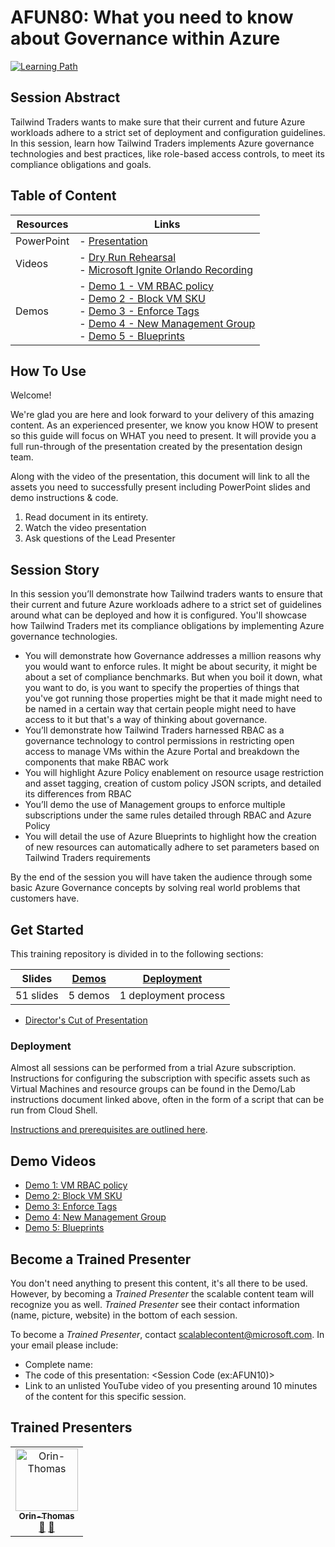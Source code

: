 # AFUN80: What you need to know about Governance within Azure

 [![Learning Path](https://img.shields.io/badge/Learning%20Path-AFUN-fe5e00?logo=microsoft)](https://github.com/microsoft/ignite-learning-paths-training-afun)

## Session Abstract

Tailwind Traders wants to make sure that their current and future Azure workloads adhere to a strict set of deployment and configuration guidelines. In this session, learn how Tailwind Traders implements Azure governance technologies and best practices, like role-based access controls, to meet its compliance obligations and goals.


## Table of Content

| Resources         | Links                            |
|-------------------|----------------------------------|
| PowerPoint        | - [Presentation](presentations.md) |
| Videos            | - [Dry Run Rehearsal](https://globaleventcdn.blob.core.windows.net/assets/afun/afun80/AFUN80%20Governance%20Azure%20-%20Fundamentals.mp4) <br/>- [Microsoft Ignite Orlando Recording](https://globaleventcdn.blob.core.windows.net/assets/afun/afun80/AFUN_80_IGNITE.mp4) |
| Demos             | - [Demo 1 - VM RBAC policy](https://github.com/microsoft/ignite-learning-paths-training-afun/blob/master/afun80/demos.md#demo-1---vm-rbac) <br/>- [Demo 2 - Block VM SKU](https://github.com/microsoft/ignite-learning-paths-training-afun/blob/master/afun80/demos.md#demo-2---block-vm-by-sku) <br/>- [Demo 3 - Enforce Tags](https://github.com/microsoft/ignite-learning-paths-training-afun/blob/master/afun80/demos.md#demo-3---enforce-tags-through-policy) <br/>- [Demo 4 - New Management Group](https://github.com/microsoft/ignite-learning-paths-training-afun/blob/master/afun80/demos.md#demo-4---management-groups) <br/>- [Demo 5 - Blueprints](https://github.com/microsoft/ignite-learning-paths-training-afun/blob/master/afun80/demos.md#demo-5---azure-blueprints)

## How To Use

Welcome! 

We're glad you are here and look forward to your delivery of this amazing content. As an experienced presenter, we know you know HOW to present so this guide will focus on WHAT you need to present. It will provide you a full run-through of the presentation created by the presentation design team. 

Along with the video of the presentation, this document will link to all the assets you need to successfully present including PowerPoint slides and demo instructions &
code.

1.  Read document in its entirety.
2.  Watch the video presentation
3.  Ask questions of the Lead Presenter


## Session Story

In this session you’ll demonstrate how Tailwind traders wants to ensure that their current and future Azure workloads adhere to a strict set of guidelines around what can be deployed and how it is configured. You'll showcase how Tailwind Traders met its compliance obligations by implementing Azure governance technologies.

- You will demonstrate how Governance addresses a million reasons why you would want to enforce rules.  It might be about security, it might be about a set of compliance benchmarks. But when you boil it down, what you want to do, is you want to specify the properties of things that you've got running those properties might be that it made might need to be named in a certain way that certain people might need to have access to it but that's a way of thinking about governance.
- You’ll demonstrate how Tailwind Traders harnessed RBAC as a governance technology to control permissions in restricting open access to manage VMs within the Azure Portal and breakdown the components that make RBAC work
- You will highlight Azure Policy enablement on resource usage restriction and asset tagging, creation of custom policy JSON scripts, and detailed its differences from RBAC
- You’ll demo the use of Management groups to enforce multiple subscriptions under the same rules detailed through RBAC and Azure Policy
- You will detail the use of Azure Blueprints to highlight how the creation of new resources can automatically adhere to set parameters based on Tailwind Traders requirements

 
By the end of the session you will have taken the audience through some basic Azure Governance concepts by solving real world problems that customers have. 


## Get Started

This training repository is divided in to the following sections:

| **Slides** | [Demos](demos.md) | [Deployment](deployment.md) | 
|-------------------|---------------------------|--------------------------------------
| 51 slides  | 5 demos  | 1 deployment process

- [Director's Cut of Presentation](https://globaleventcdn.blob.core.windows.net/assets/afun/afun80/FUN80%20Directors%20Cut.mp4)


### Deployment

Almost all sessions can be performed from a trial Azure subscription. Instructions for configuring the subscription with specific assets such as Virtual Machines and resource groups can be found in the Demo/Lab instructions document linked above, often in the form of a script that can be run from Cloud Shell. 

[Instructions and prerequisites are outlined here](deployment.md). 


## Demo Videos

- [Demo 1: VM RBAC policy](https://globaleventcdn.blob.core.windows.net/assets/afun/afun80/1%20VM%20RBAC.mp4)
- [Demo 2: Block VM SKU](https://globaleventcdn.blob.core.windows.net/assets/afun/afun80/2%20POLICY%20BLOCK%20VM%20SKU.mp4)
- [Demo 3: Enforce Tags](https://globaleventcdn.blob.core.windows.net/assets/afun/afun80/3%20Enforce%20Tags.mp4)
- [Demo 4: New Management Group](https://globaleventcdn.blob.core.windows.net/assets/afun/afun80/4%20New%20Management%20Group%20Final.mp4)
- [Demo 5: Blueprints](https://globaleventcdn.blob.core.windows.net/assets/afun/afun80/5%20Blueprints%20Demo.mp4)


## Become a Trained Presenter

You don't need anything to present this content, it's all there to be used. However, by becoming a *Trained Presenter* the scalable content team will recognize you as well. *Trained Presenter* see their contact information (name, picture, website) in the bottom of each session.  
 
To become a *Trained Presenter*, contact [scalablecontent@microsoft.com](mailto:scalablecontent@microsoft.com). In your email please include:

- Complete name:
- The code of this presentation: \<Session Code (ex:AFUN10)\>
- Link to an unlisted YouTube video of you presenting around 10 minutes of the content for this specific session.


## Trained Presenters

<!-- ALL-CONTRIBUTORS-LIST:START - Do not remove or modify this section -->
<!-- prettier-ignore -->

<table>
<tr>
    <td align="center"><a href="http://orinthomas.com">
        <img src="https://avatars1.githubusercontent.com/u/44561273?s=460&v=4" width="100px;" alt="Orin-Thomas"/><br />
        <sub><b>Orin-Thomas</b></sub></a><br />
            <a href="https://github.com/microsoft/ignite-learning-paths-training-afun/commits?author=Orin-Thomas" title="talk">📢</a>
            <a href="https://github.com/microsoft/ignite-learning-paths-training-afun/commits?author=Orin-Thomas" title="Documentation">📖</a> 
    </td>
</tr></table>

<!-- ALL-CONTRIBUTORS-LIST:END -->